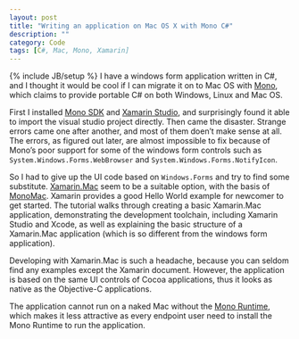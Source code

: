 ```yaml
---
layout: post
title: "Writing an application on Mac OS X with Mono C#"
description: ""
category: Code 
tags: [C#, Mac, Mono, Xamarin]
---
```

{% include JB/setup %}
I have a windows form application written in C#, and I thought it would be cool if I can migrate it on to Mac OS with [Mono](http://www.mono-project.com/Main_Page), which claims to provide portable C# on both Windows, Linux and Mac OS.

First I installed [Mono SDK](http://www.go-mono.com/mono-downloads/download.html) and [Xamarin Studio](http://xamarin.com/studio), and surprisingly found it able to import the visual studio project directly. Then came the disaster. Strange errors came one after another, and most of them doen’t make sense at all. The errors, as figured out later, are almost impossible to fix because of Mono’s poor support for some of the windows form controls such as `System.Windows.Forms.WebBrowser` and `System.Windows.Forms.NotifyIcon`.

So I had to give up the UI code based on `Windows.Forms` and try to find some substitute. [Xamarin.Mac](http://xamarin.com/mac) seem to be a suitable option, with the basis of [MonoMac](http://www.mono-project.com/MonoMac). Xamarin provides a good Hello World example for newcomer to get started. The tutorial walks through creating a basic Xamarin.Mac application, demonstrating the development toolchain, including Xamarin Studio and Xcode, as well as explaining the basic structure of a Xamarin.Mac application (which is so different from the windows form application).

Developing with Xamarin.Mac is such a headache, because you can seldom find any examples except the Xamarin document. However, the application is based on the same UI controls of Cocoa applications, thus it looks as native as the Objective-C applications.

The application cannot run on a naked Mac without the [Mono Runtime](http://www.go-mono.com/mono-downloads/download.html), which makes it less attractive as every endpoint user need to install the Mono Runtime to run the application.
